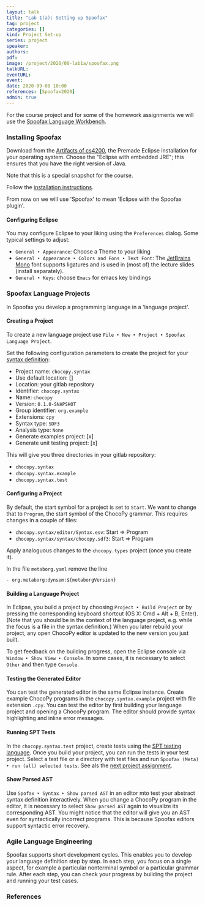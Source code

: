 ```yaml
---
layout: talk
title: "Lab 1(a): Setting up Spoofax"
tag: project
categories: []
kind: Project Set-up
series: project
speaker:
authors:
pdf:
image: /project/2020/00-lab1a/spoofax.png
talkURL:
eventURL:
event:
date: 2020-09-08 10:00
references: [Spoofax2020]
admin: true
---
```



For the course project and for some of the homework assignments we will use the [Spoofax Language Workbench](http://metaborg.org/).

### Installing Spoofax

Download from the [Artifacts of cs4200](https://buildfarm.metaborg.org/view/CS4200/job/metaborg/job/spoofax-releng/job/cs4200/lastSuccessfulBuild/artifact/dist/spoofax/eclipse/), the Premade Eclipse installation for your operating system. Choose the "Eclipse with embedded JRE"; this ensures that you have the right version of Java.

Note that this is a special snapshot for the course.

Follow the [installation instructions](http://www.metaborg.org/en/latest/source/install.html).

From now on we will use 'Spoofax' to mean 'Eclipse with the Spoofax plugin'.

#### Configuring Eclipse

You may configure Eclipse to your liking using the `Preferences` dialog. Some typical settings to adjust:

* `General ‣ Appearance`: Choose a Theme to your liking
* `General ‣ Appearance ‣ Colors and Fons ‣ Text Font`: The [JetBrains Mono](https://www.jetbrains.com/lp/mono/) font supports ligatures and is used in (most of) the lecture slides (install separately).
* `General ‣ Keys`: choose `Emacs` for emacs key bindings

### Spoofax Language Projects

In Spoofax you develop a programming language in a 'language project'.

#### Creating a Project

To create a new language project use `File ‣ New ‣ Project ‣ Spoofax Language Project`.

Set the following configuration parameters to create the project for your [syntax definition](/project/2020/09/08/lab1b/):

* Project name: `chocopy.syntax`
* Use default location: []
* Location: your gitlab repository
* Identifier: `chocopy.syntax`
* Name: `chocopy`
* Version: `0.1.0-SNAPSHOT`
* Group identifier: `org.example`
* Extensions: `cpy`
* Syntax type: `SDF3`
* Analysis type: `None`
* Generate examples project: [x]
* Generate unit testing project: [x]

This will give you three directories in your gitlab repository:

* `chocopy.syntax`
* `chocopy.syntax.example`
* `chocopy.syntax.test`

#### Configuring a Project

By default, the start symbol for a project is set to `Start`. We want to change that to `Program`, the start symbol of the ChocoPy grammar. This requires changes in a couple of files:

* `chocopy.syntax/editor/Syntax.esv`: Start => Program
* `chocopy.syntax/syntax/chocopy.sdf3`: Start => Program

Apply analoguous changes to the `chocopy.types` project (once you create it).

In the file `metaborg.yaml` remove the line
```
- org.metaborg:dynsem:${metaborgVersion}
```

#### Building a Language Project

In Eclipse, you build a project by choosing `Project ‣ Build Project` or by pressing the corresponding keyboard shortcut (OS X: Cmd + Alt + B, Enter).
(Note that you should be in the context of the language project, e.g. while the focus is a file in the syntax definition.)
When you later rebuild your project, any open ChocoPy editor is updated to the new version you just built.

To get feedback on the building progress, open the Eclipse console via `Window ‣ Show View ‣ Console`.
In some cases, it is necessary to select `Other` and then type `Console`.
<!-- is this still the case? -->

#### Testing the Generated Editor

You can test the generated editor in the same Eclipse instance.
Create example ChocoPy programs in the `chocopy.syntax.example` project with file extension `.cpy`.
You can test the editor by first building your language project and opening a ChocoPy program.
The editor should provide syntax highlighting and inline error messages.

#### Running SPT Tests

In the `chocopy.syntax.test` project, create tests using the [SPT testing language](http://www.metaborg.org/en/latest/source/langdev/meta/lang/spt/index.html).
Once you build your project, you can run the tests in your test project.
Select a test file or a directory with test files and run `Spoofax (Meta) ‣ run (all) selected tests`.
See als the [next project assignment](/project/2020/09/08/lab1b).

#### Show Parsed AST

Use `Spofax ‣ Syntax ‣ Show parsed AST` in an editor mto test your abstract syntax definition interactively.
When you change a ChocoPy program in the editor, it is necessary to select `Show parsed AST` again to visualize its corresponding AST.
You might notice that the editor will give you an AST even for syntactically incorrect programs.
This is because Spoofax editors support syntactic error recovery.

### Agile Language Engineering

Spoofax supports short development cycles.
This enables you to develop your language definition step by step.
In each step, you focus on a single aspect,
 for example a particular nonterminal symbol or a particular grammar rule.
After each step, you can check your progress by building the project and running your test cases.



### References
